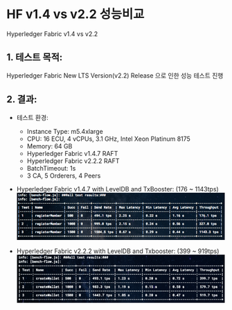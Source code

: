 # HF v1.4 vs v2.2 성능비교
Hyperledger Fabric v1.4 vs v2.2

## 1. 테스트 목적:
Hyperledger Fabric New LTS Version(v2.2) Release 으로 인한 성능 테스트 진행

## 2. 결과:
- 테스트 환경:
  - Instance Type: m5.4xlarge
  - CPU: 16 ECU, 4 vCPUs, 3.1 GHz, Intel Xeon Platinum 8175
  - Memory: 64 GB
  - Hyperledger Fabric v1.4.7 RAFT
  - Hyperledger Fabric v2.2.2 RAFT
  - BatchTimeout: 1s
  - 3 CA, 5 Orderers, 4 Peers


- Hyperledger Fabric v1.4.7 with LevelDB and TxBooster: (176 ~ 1143tps)
  ![](./images/210506-1.png)


- Hyperledger Fabric v2.2.2 with LevelDB and Txbooster: (399 ~ 919tps)
  ![](./images/210506-2.png)
